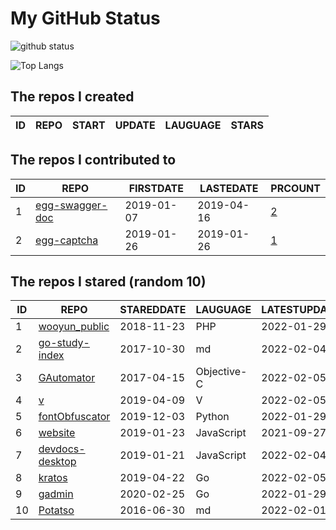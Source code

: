 # My GitHub Status

<img src="https://github-readme-stats-1.yihong0618.vercel.app/api?username=jc-lathander&show_icons=true&&&hide_title=true&count_private=true" alt="github status" />

![Top Langs](https://github-readme-stats-1.yihong0618.vercel.app/api/top-langs/?username=jc-lathander&layout=compact)

<!--START_SECTION:my_github-->
## The repos I created
| ID | REPO | START | UPDATE | LAUGUAGE | STARS |
|----|------|-------|--------|----------|-------|

## The repos I contributed to
| ID |                                REPO                                | FIRSTDATE  | LASTEDATE  |                                          PRCOUNT                                           |
|----|--------------------------------------------------------------------|------------|------------|--------------------------------------------------------------------------------------------|
|  1 | [egg-swagger-doc](https://github.com/Yanshijie-EL/egg-swagger-doc) | 2019-01-07 | 2019-04-16 | [2](https://github.com/Yanshijie-EL/egg-swagger-doc/pulls?q=is%3Apr+author%3Ajc-lathander) |
|  2 | [egg-captcha](https://github.com/Raoul1996/egg-captcha)            | 2019-01-26 | 2019-01-26 | [1](https://github.com/Raoul1996/egg-captcha/pulls?q=is%3Apr+author%3Ajc-lathander)        |

## The repos I stared (random 10)
| ID |                             REPO                              | STAREDDATE |  LAUGUAGE   | LATESTUPDATE |
|----|---------------------------------------------------------------|------------|-------------|--------------|
|  1 | [wooyun_public](https://github.com/hanc00l/wooyun_public)     | 2018-11-23 | PHP         | 2022-01-29   |
|  2 | [go-study-index](https://github.com/unknwon/go-study-index)   | 2017-10-30 | md          | 2022-02-04   |
|  3 | [GAutomator](https://github.com/Tencent/GAutomator)           | 2017-04-15 | Objective-C | 2022-02-05   |
|  4 | [v](https://github.com/vlang/v)                               | 2019-04-09 | V           | 2022-02-05   |
|  5 | [fontObfuscator](https://github.com/solarhell/fontObfuscator) | 2019-12-03 | Python      | 2022-01-29   |
|  6 | [website](https://github.com/openpitrix/website)              | 2019-01-23 | JavaScript  | 2021-09-27   |
|  7 | [devdocs-desktop](https://github.com/egoist/devdocs-desktop)  | 2019-01-21 | JavaScript  | 2022-02-04   |
|  8 | [kratos](https://github.com/go-kratos/kratos)                 | 2019-04-22 | Go          | 2022-02-05   |
|  9 | [gadmin](https://github.com/hailaz/gadmin)                    | 2020-02-25 | Go          | 2022-01-29   |
| 10 | [Potatso](https://github.com/icodesign/Potatso)               | 2016-06-30 | md          | 2022-02-01   |

<!--END_SECTION:my_github-->
